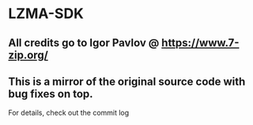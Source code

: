 # LZMA-SDK
## All credits go to Igor Pavlov @ https://www.7-zip.org/

## This is a mirror of the original source code with bug fixes on top.
For details, check out the commit log
